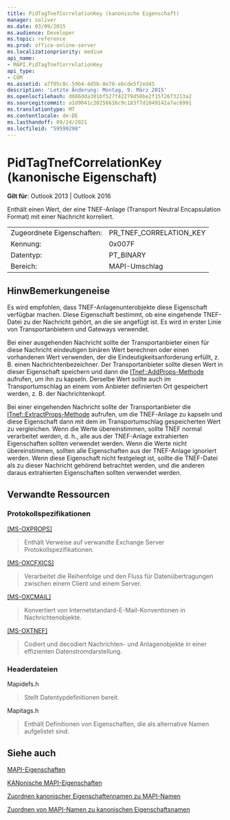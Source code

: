 ```yaml
---
title: PidTagTnefCorrelationKey (kanonische Eigenschaft)
manager: soliver
ms.date: 03/09/2015
ms.audience: Developer
ms.topic: reference
ms.prod: office-online-server
ms.localizationpriority: medium
api_name:
- MAPI.PidTagTnefCorrelationKey
api_type:
- COM
ms.assetid: a7f05c8c-59b4-4d5b-8e70-ebcde5f2ed45
description: 'Letzte Änderung: Montag, 9. März 2015'
ms.openlocfilehash: d086dda301bf527f42279d50be2f15f26f3213a2
ms.sourcegitcommit: a1d9041c20256616c9c183f7d1049142a7ac6991
ms.translationtype: MT
ms.contentlocale: de-DE
ms.lasthandoff: 09/24/2021
ms.locfileid: "59599298"
---
```

# <a name="pidtagtnefcorrelationkey-canonical-property"></a>PidTagTnefCorrelationKey (kanonische Eigenschaft)

  
  
**Gilt für**: Outlook 2013 | Outlook 2016 
  
Enthält einen Wert, der eine TNEF-Anlage (Transport Neutral Encapsulation Format) mit einer Nachricht korreliert.
  
|||
|:-----|:-----|
|Zugeordnete Eigenschaften:  <br/> |PR_TNEF_CORRELATION_KEY  <br/> |
|Kennung:  <br/> |0x007F  <br/> |
|Datentyp:  <br/> |PT_BINARY  <br/> |
|Bereich:  <br/> |MAPI-Umschlag  <br/> |
   
## <a name="remarks"></a>HinwBemerkungeneise

Es wird empfohlen, dass TNEF-Anlagenunterobjekte diese Eigenschaft verfügbar machen. Diese Eigenschaft bestimmt, ob eine eingehende TNEF-Datei zu der Nachricht gehört, an die sie angefügt ist. Es wird in erster Linie von Transportanbietern und Gateways verwendet.
  
Bei einer ausgehenden Nachricht sollte der Transportanbieter einen für diese Nachricht eindeutigen binären Wert berechnen oder einen vorhandenen Wert verwenden, der die Eindeutigkeitsanforderung erfüllt, z. B. einen Nachrichtenbezeichner. Der Transportanbieter sollte diesen Wert in dieser Eigenschaft speichern und dann die [ITnef::AddProps-Methode](itnef-addprops.md) aufrufen, um ihn zu kapseln. Derselbe Wert sollte auch im Transportumschlag an einem vom Anbieter definierten Ort gespeichert werden, z. B. der Nachrichtenkopf. 
  
Bei einer eingehenden Nachricht sollte der Transportanbieter die [ITnef::ExtractProps-Methode](itnef-extractprops.md) aufrufen, um die TNEF-Anlage zu kapseln und diese Eigenschaft dann mit dem im Transportumschlag gespeicherten Wert zu vergleichen. Wenn die Werte übereinstimmen, sollte TNEF normal verarbeitet werden, d. h., alle aus der TNEF-Anlage extrahierten Eigenschaften sollten verwendet werden. Wenn die Werte nicht übereinstimmen, sollten alle Eigenschaften aus der TNEF-Anlage ignoriert werden. Wenn diese Eigenschaft nicht festgelegt ist, sollte die TNEF-Datei als zu dieser Nachricht gehörend betrachtet werden, und die anderen daraus extrahierten Eigenschaften sollten verwendet werden. 
  
## <a name="related-resources"></a>Verwandte Ressourcen

### <a name="protocol-specifications"></a>Protokollspezifikationen

[[MS-OXPROPS]](https://msdn.microsoft.com/library/f6ab1613-aefe-447d-a49c-18217230b148%28Office.15%29.aspx)
  
> Enthält Verweise auf verwandte Exchange Server Protokollspezifikationen.
    
[[MS-OXCFXICS]](https://msdn.microsoft.com/library/b9752f3d-d50d-44b8-9e6b-608a117c8532%28Office.15%29.aspx)
  
> Verarbeitet die Reihenfolge und den Fluss für Datenübertragungen zwischen einem Client und einem Server.
    
[[MS-OXCMAIL]](https://msdn.microsoft.com/library/b60d48db-183f-4bf5-a908-f584e62cb2d4%28Office.15%29.aspx)
  
> Konvertiert von Internetstandard-E-Mail-Konventionen in Nachrichtenobjekte.
    
[[MS-OXTNEF]](https://msdn.microsoft.com/library/1f0544d7-30b7-4194-b58f-adc82f3763bb%28Office.15%29.aspx)
  
> Codiert und decodiert Nachrichten- und Anlagenobjekte in einer effizienten Datenstromdarstellung.
    
### <a name="header-files"></a>Headerdateien

Mapidefs.h
  
> Stellt Datentypdefinitionen bereit.
    
Mapitags.h
  
> Enthält Definitionen von Eigenschaften, die als alternative Namen aufgelistet sind.
    
## <a name="see-also"></a>Siehe auch



[MAPI-Eigenschaften](mapi-properties.md)
  
[KANonische MAPI-Eigenschaften](mapi-canonical-properties.md)
  
[Zuordnen kanonischer Eigenschaftennamen zu MAPI-Namen](mapping-canonical-property-names-to-mapi-names.md)
  
[Zuordnen von MAPI-Namen zu kanonischen Eigenschaftsnamen](mapping-mapi-names-to-canonical-property-names.md)

